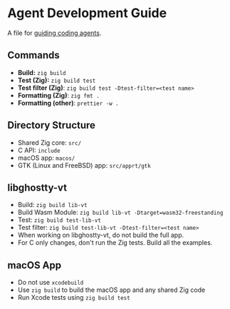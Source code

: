 # Agent Development Guide

A file for [guiding coding agents](https://agents.md/).

## Commands

- **Build:** `zig build`
- **Test (Zig):** `zig build test`
- **Test filter (Zig)**: `zig build test -Dtest-filter=<test name>`
- **Formatting (Zig)**: `zig fmt .`
- **Formatting (other)**: `prettier -w .`

## Directory Structure

- Shared Zig core: `src/`
- C API: `include`
- macOS app: `macos/`
- GTK (Linux and FreeBSD) app: `src/apprt/gtk`

## libghostty-vt

- Build: `zig build lib-vt`
- Build Wasm Module: `zig build lib-vt -Dtarget=wasm32-freestanding`
- Test: `zig build test-lib-vt`
- Test filter: `zig build test-lib-vt -Dtest-filter=<test name>`
- When working on libghostty-vt, do not build the full app.
- For C only changes, don't run the Zig tests. Build all the examples.

## macOS App

- Do not use `xcodebuild`
- Use `zig build` to build the macOS app and any shared Zig code
- Run Xcode tests using `zig build test`
